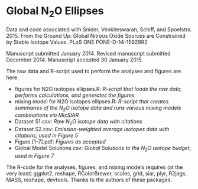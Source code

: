 Global N<sub>2</sub>O Ellipses
==============================

Data and code associated with Snider, Venkiteswaran, Schiff, and Spoelstra. 2015. From the Ground Up: Global Nitrous Oxide Sources are Constrained by Stable Isotope Values. PLoS ONE PONE-D-14-15929R2

Manuscript submitted January 2014. Revised manuscript submitted December 2014. Manuscript accepted 30 January 2015.

The raw data and R-script used to perform the analyses and figures are here.

* figures for N2O isotopes ellipses.R: *R-script that loads the raw data, performs calculations, and generates the figures*
* mixing model for N2O isotopes ellipses.R: *R-script that creates summaries of the N<sub>2</sub>O isotope data and runs various mixing models combinations via MixSIAR*
* Dataset S1.csv: *Raw N<sub>2</sub>O isotope data with citations*
* Dataset S2.csv: *Emission-weighted average isotopes data with citations, used in Figure 5*
* Figure [1-7].pdf: *Figures as accepted*
* Global Model Solutions.csv: *Global Solutions to the N<sub>2</sub>O isotope budget, used in Figure 7*

The R-code for the analyses, figures, and mixing models requires (at the very least) ggplot2, reshape, RColorBrewer, scales, grid, siar, plyr, R2jags, MASS, reshape, devtools. Thanks to the authors of these packages.
